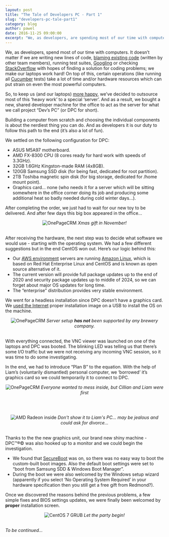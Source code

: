 ```yaml
---
layout: post
title: "The Tale of Developers PC - Part 1"
slug: "developers-pc-tale-part1"
category: blog
author: pawel
date: 2016-11-25 09:00:00
excerpt: "We, as developers, are spending most of our time with computers..."
---
```


We, as developers, spend most of our time with computers. It doesn’t matter if
we are writing new lines of code, [blaming existing code][1] (written by other
team members), running test suites, [Googling][2] or checking [StackOverflow][3]
with hopes of finding a solution for coding problems; we make our laptops work
hard! On top of this, certain operations (like running all [Cucumber][4] tests)
take a lot of time and/or hardware resources which can put strain on even
the most powerful computers.

So, to keep us (and our laptops) [more happy][5], we’ve decided to outsource
most of this ‘heavy work’ to a special ‘server’. And as a result, we bought a
new, shared developer machine for the office to act as the server for what we
call project “Dev’s PC” (or DPC for short).

Building a computer from scratch and choosing the individual components is
about the nerdiest thing you can do. And as developers it is our duty to
follow this path to the end (it’s also a lot of fun).

We settled on the following configuration for DPC:

* ASUS M5A97 motherboard.
* AMD FX-8300 CPU (8 cores ready for hard work with speeds of 3.3GHz).
* 32GB 1.6GHz Kingston-made RAM (4x8GB).
* 120GB Samsung SSD disk (for being fast, dedicated for root partition).
* 2TB Toshiba magnetic spin disk (for big storage, dedicated for /home mount point).
* Graphics card… none (who needs it for a server which will be sitting
  somewhere in the office corner doing its job and producing some additional
  heat so badly needed during cold winter days...).

After completing the order, we just had to wait for our new toy to be delivered.
And after few days this big box appeared in the office...

<div style="text-align: center">
<img alt ="OnePageCRM"  src="/assets/images/devpc/part1-box.jpg" class="img-responsive" alt="Delivery time!" />
<em>Xmas gift in November!</em>
</div>
<br />

After receiving the hardware, the next step was to decide what software we
would use - starting with the operating system. We had a few different
suggestions but in the end CentOS won out. Here’s our logic behind this:
* Our [AWS environment][6] servers are running [Amazon Linux][7], which is
  based on Red Hat Enterprise Linux and CentOS and is known as open
  source alternative of it.
* The current version will provide full package updates up to the end of 2020
  and security package updates up to middle of 2024, so we can forget about
  major OS updates for long time.
* The “enterprise” distribution provides very stable environment.

We went for a headless installation since DPC doesn’t have a graphics card.
We [used the Internet][8] proper installation image on a USB to install the
OS on the machine.

<div style="text-align: center">
<img alt ="OnePageCRM"  src="/assets/images/devpc/part1-usb.jpg" class="img-responsive" alt="Transferring data" />
<em>Server setup <strong>has not</strong> been supported by any brewery company.</em>
</div>
<br />

With everything connected, the VNC viewer was launched on one of the laptops
and DPC was booted. The blinking LED was telling us that
there’s some I/O traffic but we were not receiving any incoming VNC session,
so it was time to do some investigating.

In the end, we had to introduce “Plan B” to the equation. With the help of
Liam’s (voluntarily dismantled) personal computer, we ‘borrowed’ it’s graphics
card so we could temporarily it to connect to DPC.

<div style="text-align: center">
<img alt ="OnePageCRM"  src="/assets/images/devpc/part1-before.jpg" class="img-responsive" alt="Preparation for update" />
<em>Everyone wanted to mess inside, but Cillian and Liam were first</em>
</div>

<br /><br />

<div style="text-align: center">
<img src="/assets/images/devpc/part1-after.jpg" class="img-responsive" alt="AMD Radeon inside" />
<em>Don't show it to Liam's PC... may be jealous and could ask for divorce...</em>
</div>

<br />

Thanks to the the new graphics unit, our brand new shiny machine - DPC&trade;&reg;&copy;
was also hooked up to a monitor and we could begin the investigation.

* We found that [SecureBoot][9] was on, so there was no easy way to boot
  the custom-built boot images. Also the default boot settings were set to
  “boot from Samsung SDD & Windows Boot Manager”.
* During the boot we were also welcomed by the Windows setup wizard
  (apparently if you select ‘No Operating System Required’ in your
  hardware specification then you still get a free gift from Redmond?).

Once we discovered the reasons behind the previous problems, a few simple fixes
and BIOS settings updates, we were finally been welcomed by **proper** installation screen.

<div style="text-align: center">
<img src="/assets/images/devpc/part1-grub.jpg" class="img-responsive" alt="CentOS 7 GRUB" />
<em>Let the party begin!</em>
</div>

<br />

<em>To be continued...</em>


 [1]: http://insights.dice.com/2013/01/23/10-ways-to-say-your-code-sucks-without-getting-punched/
 [2]: http://www.urbandictionary.com/define.php?term=Googling
 [3]: http://stackoverflow.com/
 [4]: https://cucumber.io/
 [5]: https://www.entrepreneur.com/article/249528
 [6]: https://aws.amazon.com/vpc/
 [7]: https://aws.amazon.com/amazon-linux-ami/
 [8]: https://wiki.centos.org/TipsAndTricks/VncHeadlessInstall
 [9]: http://www.howtogeek.com/116569/htg-explains-how-windows-8s-secure-boot-feature-works-what-it-means-for-linux/
